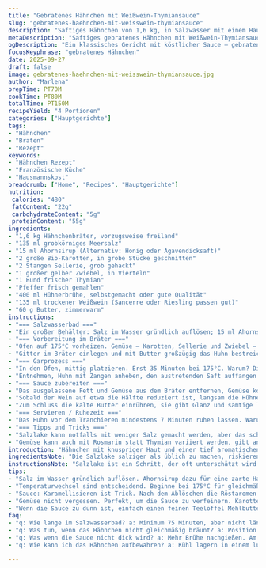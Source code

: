 ```yaml
---
title: "Gebratenes Hähnchen mit Weißwein-Thymiansauce"
slug: "gebratenes-haehnchen-mit-weisswein-thymiansauce"
description: "Saftiges Hähnchen von 1,6 kg, in Salzwasser mit einem Hauch Ahornsirup gegart, dann rundum mit Butter bestrichen und über aromatischem Wurzelgemüse im Ofen gebraten. Sauce entsteht durch Ablöschen mit Weißwein und sanftem Reduzieren mit Hühnerbrühe und Thymian. Knusprige Haut dank Trocknen im Kühlschrank. Praktische Tipps zum Salzbad, Garzeiten mit Temperaturen und wie man Gemüse als Beilage rettet."
metaDescription: "Saftiges gebratenes Hähnchen mit Weißwein-Thymiansauce. Knusprige Haut und aromatische Sauce, ideal für besondere Anlässe."
ogDescription: "Ein klassisches Gericht mit köstlicher Sauce – gebratenes Hähnchen, verfeinert mit Weißwein und frischem Thymian. Ein Genuss für jeden Gaumen."
focusKeyphrase: "gebratenes Hähnchen"
date: 2025-09-27
draft: false
image: gebratenes-haehnchen-mit-weisswein-thymiansauce.jpg
author: "Marlena"
prepTime: PT70M
cookTime: PT80M
totalTime: PT150M
recipeYield: "4 Portionen"
categories: ["Hauptgerichte"]
tags:
- "Hähnchen"
- "Braten"
- "Rezept"
keywords:
- "Hähnchen Rezept"
- "Französische Küche"
- "Hausmannskost"
breadcrumb: ["Home", "Recipes", "Hauptgerichte"]
nutrition: 
 calories: "480"
 fatContent: "22g"
 carbohydrateContent: "5g"
 proteinContent: "55g"
ingredients:
- "1,6 kg Hähnchenbräter, vorzugsweise freiland"
- "135 ml grobkörniges Meersalz"
- "15 ml Ahornsirup (Alternativ: Honig oder Agavendicksaft)"
- "2 große Bio-Karotten, in grobe Stücke geschnitten"
- "2 Stangen Sellerie, grob gehackt"
- "1 großer gelber Zwiebel, in Vierteln"
- "1 Bund frischer Thymian"
- "Pfeffer frisch gemahlen"
- "400 ml Hühnerbrühe, selbstgemacht oder gute Qualität"
- "135 ml trockener Weißwein (Sancerre oder Riesling passen gut)"
- "60 g Butter, zimmerwarm"
instructions:
- "=== Salzwasserbad ==="
- "Ein großer Behälter: Salz im Wasser gründlich auflösen; 15 ml Ahornsirup dazu geben – für eine dezente Süße und bessere Hautstruktur. Hähnchen (Brustseite nach unten) für mindestens 75 Minuten ins kalte Bad, damit es gleichmäßig Feuchtigkeit aufnimmt und zart wird. Schon probiert: Hähnchen länger als 90 Minuten nicht drinlassen, ein zu langes Bad laugt das Fleisch aus. Danach gut abtrocknen – das A und O für die knusprige Haut. Tipp: Abtupfen und das Huhn auf einem Gitter im Kühlschrank trocknen lassen, abgedeckt mit einem Küchentuch. Mindestens 3 Stunden, besser über Nacht. So wird die Haut zur knusprigen Schicht."
- "=== Vorbereitung im Bräter ==="
- "Ofen auf 175°C vorheizen. Gemüse – Karotten, Sellerie und Zwiebel – in den Bräter legen; es bildet die Basis, hebt das Huhn an ohne es im eigenen Saft zu ersäufen. Einen Schuss Wasser (ca. 7-8 mm) am Boden verteilen, verhindert Anbrennen, lässt aber trotzdem Röstaromen entstehen."
- "Gitter im Bräter einlegen und mit Butter großzügig das Huhn bestreichen, butterige Haut ist gewürztechnisch ein Gedicht. Pfeffern nach Geschmack, Salz entfällt hier wegen der Lake. Huhn mit der Brustseite nach oben auf das Gitter setzen."
- "=== Garprozess ==="
- "In den Ofen, mittig platzieren. Erst 35 Minuten bei 175°C. Warum? Die moderate Hitze sorgt für gleichmäßiges Garen und entwickelt das Aroma. Danach Temperatur auf 235°C erhöhen und weitere 30 Minuten garen – hier beginnt die magische Hautveredelung, es knackt und riecht verführerisch. Achtung: Während diese Zeit nie den Ofen öffnen, Temperaturstabilität bewahren."
- "Entnehmen, Huhn mit Zangen anheben, den austretenden Saft auffangen – dieser pure Geschmack später der Sauce. Dann das Huhn wenden, Brustseite nach unten; noch mal 15 Minuten rein bei 235°C. Es verbreitet gleichmäßige Bräune, zeigt optisch dass das Innere nun saftig bleibt. Herausnehmen, gut abtropfen lassen, auf eine vorgewärmte Platte legen, mit der Brust nach oben. Ofen ausschalten, das Huhn im Ofen ruhen lassen, noch etwa 8 Minuten."
- "=== Sauce zubereiten ==="
- "Das ausgelassene Fett und Gemüse aus dem Bräter entfernen, Gemüse kommen bei Bedarf als Beilage mit an den Tisch. Fett abgießen bis knapp 2 Esslöffel übrig bleiben, dann mit Weißwein ablöschen. Wird laut aufkochen, sofort den Boden mit einem Holzspatel lösen – diese karamellisierten Röststoffe sind das Rückgrat der Sauce."
- "Sobald der Wein auf etwa die Hälfte reduziert ist, langsam die Hühnerbrühe gießen – etwa 450 ml –, eine Prise Thymian dazu, Pfeffer frisch mahlen. Aufkochen und entsprechend reduzieren lassen, bis die Flüssigkeit sämig und aromatisch konzentriert ist. Man sieht wie die Bläschen kleiner und dichter werden. Wer es feiner mag, die Sauce durch ein feines Sieb passieren."
- "Zum Schluss die kalte Butter einrühren, sie gibt Glanz und samtige Textur, nicht nur Geschmack. Bei Bedarf nochmal abschmecken."
- "=== Servieren / Ruhezeit ==="
- "Das Huhn vor dem Tranchieren mindestens 7 Minuten ruhen lassen. Warum? Der Fleischsaft zieht sich nicht gleich ins Schneidebrett zurück, sondern verteilt sich im Gewebe – saftigere Stücke garantiert. Nicht zu lange, sonst wird die Haut wieder weich. Die Sauce separat servieren. Das Gemüse, falls nicht zäh geworden, passt gut als Beilage."
- "=== Tipps und Tricks ==="
- "Salzlake kann notfalls mit weniger Salz gemacht werden, aber das schmeckt schnell langweilig – also lieber nicht sparen. Butter gegen Olivenöl tauschen? Probiert, aber gibt nicht dieselbe Hautknusprigkeit. Wer die Sauce dicker will, einen Teelöffel kalte Mehlbutter einrühren, dann einmal aufkochen. Zu weich gebratenes Huhn? Kurz unter den Grill legen, Haut anknuspern."
- "Gemüse kann auch mit Rosmarin statt Thymian variiert werden, gibt andere Aromen. Und keine Angst vor der Temperaturschwenkung im Ofen – das ist der Trick für Haut und Fleisch. Immer einen Tropfen vom austretenden Saft als Qualitätskontrolle heranziehen – klar, rosa ist okay, sonst weiter garen. Gewissheit gibt ein Thermometer: 74°C in der Brust – fertig."
introduction: "Hähnchen mit knuspriger Haut und einer tief aromatischen Sauce aus Weißwein und Thymian. Ich bevorzuge eine Salzlake mit Ahornsirup, weil die Fleischstruktur dadurch unglaublich zart und saftig wird, ohne zu salzig zu schmecken. In den letzten Jahren habe ich gelernt, dass nicht nur die Garzeit, sondern auch die Temperaturwechsel entscheidend sind für die Textur der Haut. Das Gemüse im Bräter fängt die Röstaromen auf, deshalb kurz daran erinnern: Lieber wenig Wasser nehmen. Die Sauce ist puristisch, ohne Sahne, dafür mit Butter zum Schluss für den Schmelz. Für die Sauce gönne ich mir hin und wieder einen Riesling, der bringt eine schöne Frische rein. Wer mal experimentieren will, nimmt Limette an Stelle von Wein – statt Thymian passt dann Koriander gut."
ingredientsNote: "Die Salzlake salziger als üblich zu machen, riskieren, trocknet das Huhn schnell aus. Der Ahornsirup sorgt für ein sehr schönes Gleichgewicht. Statt Salz kann man auch grobes Meersalz verwenden, das brennt nicht in der Textur. Die Wahl des Weißweins schmeckt man am Ende: Säurebetonte trockene Weißweine sind besser geeignet als zu süße. Statt Butter kann man Pflanzenöl nehmen, für die Haut sollte es aber butterig sein. Frischer Thymian ist deutlich aromatischer als getrockneter, aber letzterer geht auch. Gemüsewürfel für Brühe können alternativ Brühe ersetzen, wenn keine Hühnerbrühe zur Hand ist."
instructionsNote: "Salzlake ist ein Schritt, der oft unterschätzt wird. Wichtig ist das vollständige Auflösen von Salz und Sirup, sonst entsteht ungleichmäßige Feuchtigkeit. Beim Trocknen wird die Haut noch nicht so schnell feucht, also keine Eile! Die Temperaturerhöhung im Ofen nicht als reinen Schritt betrachten, vielmehr die Entwicklung am Huhn beobachten – Farbe, Duft, Knackigkeit. Den Entsaften-Schritt zwischen den Ofenphasen nicht überspringen, oft wird das vernachlässigt und dann fällt der Boden leicht an. Beim Ablöschen mit Wein das Karamell vorsichtig lösen, sonst kriegt man bitteren Geschmack. Die Sauce braucht Ruhe und Zeit zum Reduzieren, sonst wird sie wässrig. Butter zum Schluss nie zu heiß dazugeben, sonst trennt sich die Sauce."
tips:
- "Salz im Wasser gründlich auflösen. Ahornsirup dazu für eine zarte Haut. Hähnchen nicht länger als 90 Minuten darin lassen. Sonst wird es trocken. Kühlschrank-Trocknen ist wichtig für die Knusprigkeit. Gitter nutzen, damit die Luft zirkuliert."
- "Temperaturwechsel sind entscheidend. Beginne bei 175°C für gleichmäßiges Garen. Danach hoch auf 235°C für die perfekte Haut. Nie den Ofen während des Garens öffnen, Temperatur muss konstant bleiben. Das Hähnchen bräunt unglaublich gut."
- "Sauce: Karamellisieren ist Trick. Nach dem Ablöschen die Röstaromen loslösen. Mehr Brühe einfach nachgießen. Wähle den Wein mit Bedacht. Zu süß ist ungeeignet, lieber ein trockener Sancerre. Auf die Konsistenz achten, dickflüssig ist gut."
- "Gemüse nicht vergessen. Perfekt, um die Sauce zu verfeinern. Karotten und Sellerie bringen Aromen. Alternative: Rosmarin statt Thymian für andere Noten. Das kannst du je nach Saison variieren, frische Kräuter sind Ganze. Oder auch mal Olivenöl für Butter substituieren."
- "Wenn die Sauce zu dünn ist, einfach einen feinen Teelöffel Mehlbutter einrühren und erneut aufkochen. Das gibt der Sauce mehr Stabilität. Hähnchen unter den Grill kurzen Moment legen, wenn die Haut durch zu langes Garen weich ist. Einfacher Trick für Genuss."
faq:
- "q: Wie lange im Salzwasserbad? a: Minimum 75 Minuten, aber nicht länger als 90 Minuten. Sonst wird das Hühnerfleisch zu salzig und zäh."
- "q: Was tun, wenn das Hähnchen nicht gleichmäßig bräunt? a: Position im Ofen anpassen. Und die Temperaturwechsel beachten. Manchmal ist auch ein wenig Wasser im Bräter hilfreich."
- "q: Was wenn die Sauce nicht dick wird? a: Mehr Brühe nachgießen. Am Ende mit Mehlbutter verfeinern. Hat bei mir immer funktioniert, gibt mehr Körper."
- "q: Wie kann ich das Hähnchen aufbewahren? a: Kühl lagern in einem luftdichten Behälter. Vor dem Essen kurz aufwärmen, aber nicht zu heiß. Wenn möglich, im Ofen bei niedriger Temperatur."

---
```

